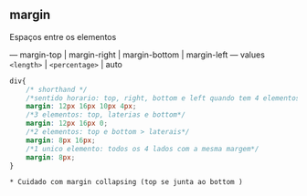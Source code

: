 ## margin

Espaços entre os elementos

— margin-top | margin-right | margin-bottom | margin-left
— values `<length>` | `<percentage>` | auto

```css
div{
    /* shorthand */
    /*sentido horario: top, right, bottom e left quando tem 4 elementos*/
    margin: 12px 16px 10px 4px;
    /*3 elementos: top, laterias e bottom*/
    margin: 12px 16px 0;
    /*2 elementos: top e bottom > laterais*/
    margin: 8px 16px;
    /*1 unico elemento: todos os 4 lados com a mesma margem*/
    margin: 8px;
}
```

    * Cuidado com margin collapsing (top se junta ao bottom )